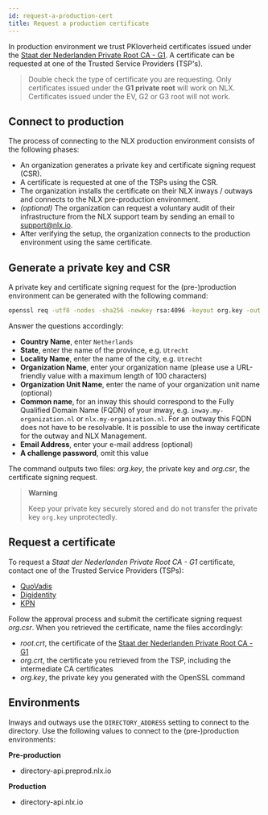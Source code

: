 ```yaml
---
id: request-a-production-cert
title: Request a production certificate
---
```


In production environment we trust PKIoverheid certificates issued under the [Staat der Nederlanden Private Root CA - G1](https://www.pkioverheid.nl/). A certificate can be requested at one of the Trusted Service Providers (TSP's).

> Double check the type of certificate you are requesting. Only certificates issued under the **G1 private root** will work on NLX. Certificates issued under the EV, G2 or G3 root will not work.

## Connect to production

The process of connecting to the NLX production environment consists of the following phases:

- An organization generates a private key and certificate signing request (CSR).
- A certificate is requested at one of the TSPs using the CSR.
- The organization installs the certificate on their NLX inways / outways and connects to the NLX pre-production environment.
- *(optional)* The organization can request a voluntary audit of their infrastructure from the NLX support team by sending an email to [support@nlx.io](mailto:support@nlx.io).
- After verifying the setup, the organization connects to the production environment using the same certificate.

## Generate a private key and CSR

A private key and certificate signing request for the (pre-)production environment can be generated with the following command:

```bash
openssl req -utf8 -nodes -sha256 -newkey rsa:4096 -keyout org.key -out org.csr
```

Answer the questions accordingly:

- **Country Name**, enter `Netherlands`
- **State**, enter the name of the province, e.g. `Utrecht`
- **Locality Name**, enter the name of the city, e.g. `Utrecht`
- **Organization Name**, enter your organization name (please use a URL-friendly value with a maximum length of 100 characters)
- **Organization Unit Name**, enter the name of your organization unit name (optional)
- **Common name**, for an inway this should correspond to the Fully Qualified Domain Name (FQDN) of your inway, e.g. `inway.my-organization.nl` or `nlx.my-organization.nl`. For an outway this FQDN does not have to be resolvable. It is possible to use the inway certificate for the outway and NLX Management.
- **Email Address**, enter your e-mail address (optional)
- **A challenge password**, omit this value

The command outputs two files: *org.key*, the private key and *org.csr*, the certificate signing request.

> **Warning**
>
> Keep your private key securely stored and do not transfer the private key `org.key` unprotectedly.

## Request a certificate

To request a *Staat der Nederlanden Private Root CA - G1* certificate, contact one of the Trusted Service Providers (TSPs):

- [QuoVadis](https://www.quovadisglobal.nl/DigitaleCertificaten/PKIOverheidCertificaten.aspx)
- [Digidentity](https://sslstore.digidentity.eu/)
- [KPN](https://certificaat.kpn.com/pkioverheidcertificaten/servercertificaten/private-servercertificaat/)

Follow the approval process and submit the certificate signing request *org.csr*. When you retrieved the certificate, name the files accordingly:

- *root.crt*, the certificate of the [Staat der Nederlanden Private Root CA - G1](/certs/PKIoverheid-PrivateRootCA-G1.crt)
- *org.crt*, the certificate you retrieved from the TSP, including the intermediate CA certificates
- *org.key*, the private key you generated with the OpenSSL command

## Environments

Inways and outways use the `DIRECTORY_ADDRESS` setting to connect to the directory. Use the following values to connect to the (pre-)production environments:

**Pre-production**
- directory-api.preprod.nlx.io

**Production**
- directory-api.nlx.io
